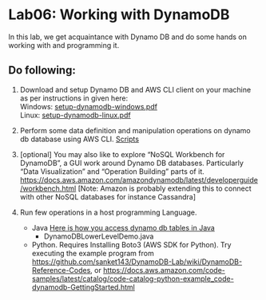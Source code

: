 # Lab06: Working with DynamoDB

In this lab, we get acquaintance with Dynamo DB and do some hands on working with and programming it.

## Do following:

1. Download and setup Dynamo DB and AWS CLI client on your machine as per instructions in given here:  
Windows: [setup-dynamodb-windows.pdf](./docs/setup-dynamodb-windows.pdf)  
Linux: [setup-dynamodb-linux.pdf](./docs/setup-dynamodb-linux.pdf)
1. Perform some data definition and manipulation operations on dynamo db database using AWS CLI. 
[Scripts](./scripts/book-repository.md)

1. [optional] You may also like to explore “NoSQL Workbench for DynamoDB”, a GUI work around Dynamo DB databases. Particularly “Data Visualization” and “Operation Building” parts of it. 
https://docs.aws.amazon.com/amazondynamodb/latest/developerguide/workbench.html 
[Note: Amazon is probably extending this to connect with other NoSQL databases for instance Cassandra]

1. Run few operations in a host programming Language. 
    * Java [Here is how you access dynamo db tables in Java](./docs/AccessingDynamoDB_from_Java.pdf)
        * DynamoDBLowerLevelDemo.java
    * Python. Requires Installing Boto3 (AWS SDK for Python). Try executing the example program from  
https://github.com/sanket143/DynamoDB-Lab/wiki/DynamoDB-Reference-Codes, or
https://docs.aws.amazon.com/code-samples/latest/catalog/code-catalog-python-example_code-dynamodb-GettingStarted.html 
